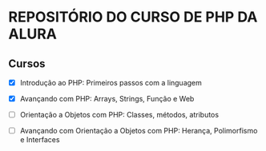 # REPOSITÓRIO DO CURSO DE PHP DA ALURA

## Cursos 

- [x] Introdução ao PHP: Primeiros passos com a linguagem

- [x] Avançando com PHP: Arrays, Strings, Função e Web

- [ ] Orientação a Objetos com PHP: Classes, métodos, atributos

- [ ] Avançando com Orientação a Objetos com PHP: Herança, Polimorfismo e Interfaces
